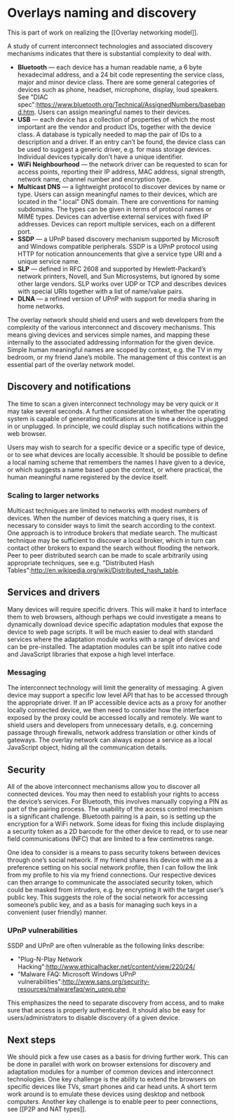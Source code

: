 Overlays naming and discovery
=============================

This is part of work on realizing the [[Overlay networking model]].

A study of current interconnect technologies and associated discovery mechanisms indicates that there is substantial complexity to deal with.

-   **Bluetooth** — each device has a human readable name, a 6 byte hexadecimal address, and a 24 bit code representing the service class, major and minor device class. There are some general categories of devices such as phone, headset, microphone, display, loud speakers. See "DIAC spec":https://www.bluetooth.org/Technical/AssignedNumbers/baseband.htm. Users can assign meaningful names to their devices.
-   **USB** — each device has a collection of properties of which the most important are the vendor and product IDs, together with the device class. A database is typically needed to map the pair of IDs to a description and a driver. If an entry can’t be found, the device class can be used to suggest a generic driver, e.g. for mass storage devices. Individual devices typically don’t have a unique identifier.
-   **WiFi Neighbourhood** — the network driver can be requested to scan for access points, reporting their IP address, MAC address, signal strength, network name, channel number and encryption type.
-   **Multicast DNS** — a lightweight protocol to discover devices by name or type. Users can assign meaningful names to their devices, which are located in the ".local" DNS domain. There are conventions for naming subdomains. The types can be given in terms of protocol names or MIME types. Devices can advertise external services with fixed IP addresses. Devices can report multiple services, each on a different port.
-   **SSDP** — a UPnP based discovery mechanism supported by Microsoft and Windows compatible peripherals. SSDP is a UPnP protocol using HTTP for notication announcements that give a service type URI and a unique service name.
-   **SLP** — defined in RFC 2608 and supported by Hewlett-Packard’s network printers, Novell, and Sun Microsystems, but ignored by some other large vendors. SLP works over UDP or TCP and describes devices with special URIs together with a list of name/value pairs.
-   **DLNA** — a refined version of UPnP with support for media sharing in home networks.

The overlay network should shield end users and web developers from the complexity of the various interconnect and discovery mechanisms. This means giving devices and services simple names, and mapping these internally to the associated addressing information for the given device. Simple human meaningful names are scoped by context, e.g. the TV in my bedroom, or my friend Jane’s mobile. The management of this context is an essential part of the overlay network model.

Discovery and notifications
---------------------------

The time to scan a given interconnect technology may be very quick or it may take several seconds. A further consideration is whether the operating system is capable of generating notifications at the time a device is plugged in or unplugged. In principle, we could display such notifications within the web browser.

Users may wish to search for a specific device or a specific type of device, or to see what devices are locally accessible. It should be possible to define a local naming scheme that remembers the names I have given to a device, or which suggests a name based upon the context, or where practical, the human meaningful name registered by the device itself.

### Scaling to larger networks

Multicast techniques are limited to networks with modest numbers of devices. When the number of devices matching a query rises, it is necessary to consider ways to limit the search according to the context. One approach is to introduce brokers that mediate search. The multicast technique may be sufficient to discover a local broker, which in turn can contact other brokers to expand the search without flooding the network. Peer to peer distributed search can be made to scale arbitrarily using appropriate techniques, see e.g. "Distributed Hash Tables":http://en.wikipedia.org/wiki/Distributed_hash_table.

Services and drivers
--------------------

Many devices will require specific drivers. This will make it hard to interface them to web browsers, although perhaps we could investigate a means to dynamically download device specific adaptation modules that expose the device to web page scripts. It will be much easier to deal with standard services where the adaptation module works with a range of devices and can be pre-installed. The adaptation modules can be split into native code and JavaScript libraries that expose a high level interface.

### Messaging

The interconnect technology will limit the generality of messaging. A given device may support a specific low level API that has to be accessed through the appropriate driver. If an IP accessible device acts as a proxy for another locally connected device, we then need to consider how the interface exposed by the proxy could be accessed locally and remotely. We want to shield users and developers from unnecessary details, e.g. concerning passage through firewalls, network address translation or other kinds of gateways. The overlay network can always expose a service as a local JavaScript object, hiding all the communication details.

Security
--------

All of the above interconnect mechanisms allow you to discover all connected devices. You may then need to establish your rights to access the device’s services. For Bluetooth, this involves manually copying a PIN as part of the pairing process. The usability of the access control mechanism is a significant challenge. Bluetooth pairing is a pain, so is setting up the encryption for a WiFi network. Some ideas for fixing this include displaying a security token as a 2D barcode for the other device to read, or to use near field communications (NFC) that are limited to a few centimetres range.

One idea to consider is a means to pass security tokens between devices through one’s social network. If my friend shares his device with me as a preference setting on his social network profile, then I can follow the link from my profile to his via my friend connections. Our respective devices can then arrange to communicate the associated security token, which could be masked from intruders, e.g. by encrypting it with the target user’s public key. This suggests the role of the social network for accessing someone’s public key, and as a basis for managing such keys in a convenient (user friendly) manner.

### UPnP vulnerabilities

SSDP and UPnP are often vulnerable as the following links describe:

-   "Plug-N-Play Network Hacking":http://www.ethicalhacker.net/content/view/220/24/
-   "Malware FAQ: Microsoft Windows UPnP vulnerabilities":http://www.sans.org/security-resources/malwarefaq/win_upnp.php

This emphasizes the need to separate discovery from access, and to make sure that access is properly authenticated. It should also be easy for users/administrators to disable discovery of a given device.

Next steps
----------

We should pick a few use cases as a basis for driving further work. This can be done in parallel with work on browser extensions for discovery and adaptation modules for a number of common devices and interconnect technologies. One key challenge is the ability to extend the browsers on specific devices like TVs, smart phones and car head units. A short term work around is to emulate these devices using desktop and netbook computers. Another key challenge is to enable peer to peer connections, see [[P2P and NAT types]].

